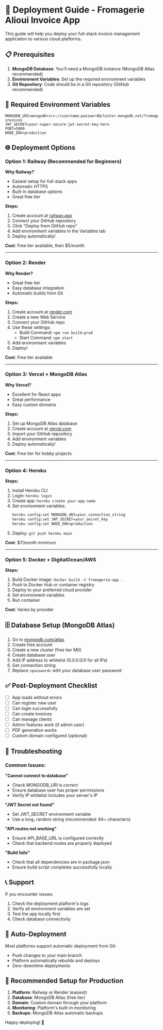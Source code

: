 # 🚀 Deployment Guide - Fromagerie Alioui Invoice App

This guide will help you deploy your full-stack invoice management application to various cloud platforms.

## 📋 Prerequisites

1. **MongoDB Database**: You'll need a MongoDB instance (MongoDB Atlas recommended)
2. **Environment Variables**: Set up the required environment variables
3. **Git Repository**: Code should be in a Git repository (GitHub recommended)

## 🔐 Required Environment Variables

```env
MONGODB_URI=mongodb+srv://username:password@cluster.mongodb.net/fromagerie-invoices
JWT_SECRET=your-super-secure-jwt-secret-key-here
PORT=5000
NODE_ENV=production
```

## 🌐 Deployment Options

### Option 1: Railway (Recommended for Beginners)

**Why Railway?**

- Easiest setup for full-stack apps
- Automatic HTTPS
- Built-in database options
- Great free tier

**Steps:**

1. Create account at [railway.app](https://railway.app)
2. Connect your GitHub repository
3. Click "Deploy from GitHub repo"
4. Add environment variables in the Variables tab
5. Deploy automatically!

**Cost**: Free tier available, then $5/month

---

### Option 2: Render

**Why Render?**

- Great free tier
- Easy database integration
- Automatic builds from Git

**Steps:**

1. Create account at [render.com](https://render.com)
2. Create a new Web Service
3. Connect your GitHub repo
4. Use these settings:
   - Build Command: `npm run build:prod`
   - Start Command: `npm start`
5. Add environment variables
6. Deploy!

**Cost**: Free tier available

---

### Option 3: Vercel + MongoDB Atlas

**Why Vercel?**

- Excellent for React apps
- Great performance
- Easy custom domains

**Steps:**

1. Set up MongoDB Atlas database
2. Create account at [vercel.com](https://vercel.com)
3. Import your GitHub repository
4. Add environment variables
5. Deploy automatically!

**Cost**: Free tier for hobby projects

---

### Option 4: Heroku

**Steps:**

1. Install Heroku CLI
2. Login: `heroku login`
3. Create app: `heroku create your-app-name`
4. Set environment variables:
   ```bash
   heroku config:set MONGODB_URI=your_connection_string
   heroku config:set JWT_SECRET=your_secret_key
   heroku config:set NODE_ENV=production
   ```
5. Deploy: `git push heroku main`

**Cost**: $7/month minimum

---

### Option 5: Docker + DigitalOcean/AWS

**Steps:**

1. Build Docker image: `docker build -t fromagerie-app .`
2. Push to Docker Hub or container registry
3. Deploy to your preferred cloud provider
4. Set environment variables
5. Run container

**Cost**: Varies by provider

## 🗄️ Database Setup (MongoDB Atlas)

1. Go to [mongodb.com/atlas](https://www.mongodb.com/atlas)
2. Create free account
3. Create a new cluster (free tier M0)
4. Create database user
5. Add IP address to whitelist (0.0.0.0/0 for all IPs)
6. Get connection string
7. Replace `<password>` with your database user password

## ✅ Post-Deployment Checklist

- [ ] App loads without errors
- [ ] Can register new user
- [ ] Can login successfully
- [ ] Can create invoices
- [ ] Can manage clients
- [ ] Admin features work (if admin user)
- [ ] PDF generation works
- [ ] Custom domain configured (optional)

## 🔧 Troubleshooting

### Common Issues:

**"Cannot connect to database"**

- Check MONGODB_URI is correct
- Ensure database user has proper permissions
- Verify IP whitelist includes your server's IP

**"JWT Secret not found"**

- Set JWT_SECRET environment variable
- Use a long, random string (recommended: 64+ characters)

**"API routes not working"**

- Ensure API_BASE_URL is configured correctly
- Check that backend routes are properly deployed

**"Build fails"**

- Check that all dependencies are in package.json
- Ensure build script completes successfully locally

## 📞 Support

If you encounter issues:

1. Check the deployment platform's logs
2. Verify all environment variables are set
3. Test the app locally first
4. Check database connectivity

## 🔄 Auto-Deployment

Most platforms support automatic deployment from Git:

- Push changes to your main branch
- Platform automatically rebuilds and deploys
- Zero-downtime deployments

## 🎯 Recommended Setup for Production

1. **Platform**: Railway or Render (easiest)
2. **Database**: MongoDB Atlas (free tier)
3. **Domain**: Custom domain through your platform
4. **Monitoring**: Platform's built-in monitoring
5. **Backups**: MongoDB Atlas automatic backups

Happy deploying! 🚀
